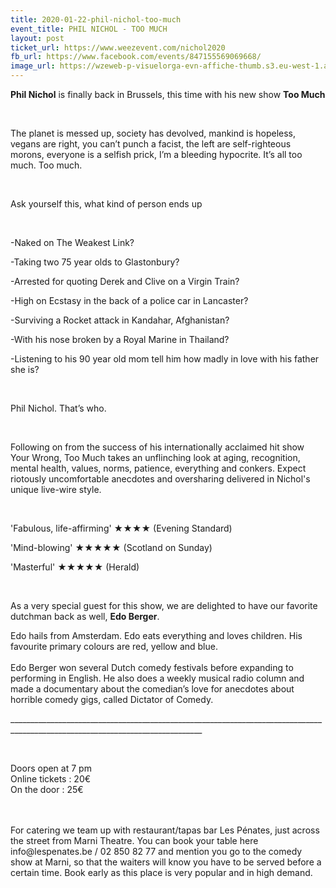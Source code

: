 ```yaml
---
title: 2020-01-22-phil-nichol-too-much
event_title: PHIL NICHOL - TOO MUCH
layout: post
ticket_url: https://www.weezevent.com/nichol2020
fb_url: https://www.facebook.com/events/847155569069668/
image_url: https://wzeweb-p-visuelorga-evn-affiche-thumb.s3.eu-west-1.amazonaws.com/affiche_575373.thumb53700.1575544991.jpg
---
```

<p><strong>Phil Nichol</strong> is finally back in Brussels, this time with his new show <strong>Too Much</strong></p><p>&nbsp;</p><p>The planet is messed up, society has devolved, mankind is hopeless, vegans are right, you can’t punch a facist, the left are self-righteous morons, everyone is a selfish prick, I’m a bleeding hypocrite. It’s all too much. Too much.</p><p>&nbsp;</p><p>Ask yourself this, what kind of person ends up</p><p>&nbsp;</p><p>-Naked on The Weakest Link?</p><p>-Taking two 75 year olds to Glastonbury?</p><p>-Arrested for quoting Derek and Clive on a Virgin Train?</p><p>-High on Ecstasy in the back of a police car in Lancaster?</p><p>-Surviving a Rocket attack in Kandahar, Afghanistan?</p><p>-With his nose broken by a Royal Marine in Thailand?</p><p>-Listening to his 90 year old mom tell him how madly in love with his father she is?</p><p>&nbsp;</p><p>Phil Nichol. That’s who.</p><p>&nbsp;</p><p>Following on from the success of his internationally acclaimed hit show Your Wrong, Too Much takes an unflinching look at aging, recognition, mental health, values, norms, patience, everything and conkers. Expect riotously uncomfortable anecdotes and oversharing delivered in Nichol's unique live-wire style.</p><p>&nbsp;</p><p>'Fabulous, life-affirming' ★★★★ (Evening Standard)</p><p>'Mind-blowing' ★★★★★ (Scotland on Sunday)</p><p>'Masterful' ★★★★★ (Herald)</p><p>&nbsp;</p><p>As a very special guest for this show, we are delighted to have our favorite dutchman back as well, <strong>Edo Berger</strong>.</p><p><span>Edo hails from Amsterdam. Edo eats everything and loves children. His favourite primary colours are red, yellow and blue.<br><br>Edo Berger won several Dutch comedy festivals before expanding to performing in English. He also does a weekly musical radio column and made a documentary about the comedian’s love for anecdotes about horrible comedy gigs, called Dictator of Comedy.</span></p><p>______________________________________________________________________________________________________________________________</p><p>&nbsp;</p><p><span><span>Doors open at 7 pm<br>Online tickets : 20€<br>On the door : 25€</span></span></p><p><br><br><span><span>For catering we team up with restaurant/tapas bar Les Pénates, just across the street from Marni Theatre. You can book your table here info@lespenates.be / 02 850 82 77 and mention you go to the comedy show at Marni, so that the waiters will know you have to be served before a certain time. Book early as this place is very popular and in high demand.</span></span></p>